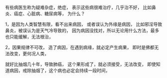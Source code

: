 有些病医生称为疑难杂症，绝症，
表示这些病很难治疗，几乎治不好，
比如鼻炎、癌症、心脏病、糖尿病等，
为什么？

1，是因为人类智慧有限，看不出来病因，
或者误认为外缘是病因，
比如邪淫导致鼻炎，被误认为是天气冷导致的，
因为病因没找对，所以无论用什么方法，最多也只能缓解，无法根治，

2，因果规律不可改，
造了病因，在遇到病缘，就必定产生病果，
即时是佛都无法改变，更何况人类，

就好比抽烟几十年，导致肺癌，
这个果形成了，就必须接受，无法改变，
即使知道病因，戒除抽烟了，这个病也必定会持续一段时间，
